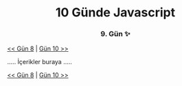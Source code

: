 <div align="center">
    <h1>10 Günde Javascript</h3>
    <h3>9. Gün ✨</h3>
</div>

[<< Gün 8](../../günler/gün-8/gun-8.md) | [Gün 10 >>](../../günler/gün-10/gun-10.md)

.....
İçerikler buraya
.....

[<< Gün 8](../../günler/gün-8/gun-8.md) | [Gün 10 >>](../../günler/gün-10/gun-10.md)